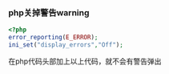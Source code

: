 
### php关掉警告warning

```php
<?php
error_reporting(E_ERROR); 
ini_set("display_errors","Off");
```

在php代码头部加上以上代码，就不会有警告弹出
